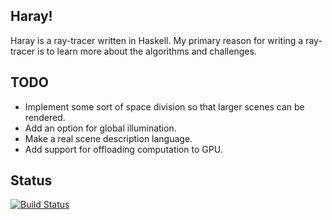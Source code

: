 Haray!
------

Haray is a ray-tracer written in Haskell. My primary reason for writing a
ray-tracer is to learn more about the algorithms and challenges.

TODO
-----

  * Implement some sort of space division so that larger scenes can be rendered.
  * Add an option for global illumination.
  * Make a real scene description language.
  * Add support for offloading computation to GPU.

Status
------
[![Build Status](https://travis-ci.org/dagit/haray.png)](https://travis-ci.org/dagit/haray)

